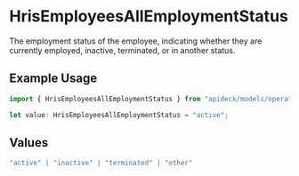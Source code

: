 # HrisEmployeesAllEmploymentStatus

The employment status of the employee, indicating whether they are currently employed, inactive, terminated, or in another status.

## Example Usage

```typescript
import { HrisEmployeesAllEmploymentStatus } from "apideck/models/operations";

let value: HrisEmployeesAllEmploymentStatus = "active";
```

## Values

```typescript
"active" | "inactive" | "terminated" | "other"
```